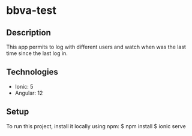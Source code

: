 # bbva-test

## Description
This app permits to log with different users and watch when was the last time since the last log in.
## Technologies
* Ionic: 5
* Angular: 12
## Setup
To run this project, install it locally using npm:
$ npm install
$ ionic serve
